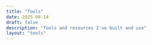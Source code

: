 ```yaml
---
title: "Tools"
date: 2025-08-14
draft: false
description: "Tools and resources I've built and use"
layout: "tools"
---
```



